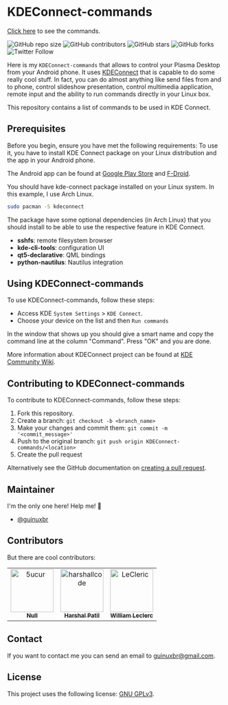 # KDEConnect-commands

[Click here](https://github.com/guinuxbr/KDEConnect-commands/blob/master/commands.md) to see the commands.

![GitHub repo size](https://img.shields.io/github/repo-size/guinuxbr/KDEConnect-commands)
![GitHub contributors](https://img.shields.io/github/contributors/guinuxbr/KDEConnect-commands)
![GitHub stars](https://img.shields.io/github/stars/guinuxbr/KDEConnect-commands)
![GitHub forks](https://img.shields.io/github/forks/guinuxbr/KDEConnect-commands)
![Twitter Follow](https://img.shields.io/twitter/follow/guinuxbr?style=social)

Here is my `KDEConnect-commands` that allows to control your Plasma Desktop from your Android phone. It uses [KDEConnect](https://community.kde.org/KDEConnect) that is capable to do some really cool stuff. In fact, you can do almost anything like send files from and to phone, control slideshow presentation, control multimedia application, remote input and the ability to run commands directly in your Linux box.

This repository contains a list of commands to be used in KDE Connect.

## Prerequisites

Before you begin, ensure you have met the following requirements:
To use it, you have to install KDE Connect package on your Linux distribution and the app in your Android phone.

The Android app can be found at [Google Play Store](https://play.google.com/store/apps/details?id=org.kde.kdeconnect_tp) and [F-Droid](https://f-droid.org/packages/org.kde.kdeconnect_tp/).

You should have kde-connect package installed on your Linux system. In this example, I use Arch Linux.

```bash
sudo pacman -S kdeconnect
```

The package have some optional dependencies (in Arch Linux) that you should install to be able to use the respective feature in KDE Connect.

- **sshfs**: remote filesystem browser
- **kde-cli-tools**: configuration UI
- **qt5-declarative**: QML bindings
- **python-nautilus**: Nautilus integration

## Using KDEConnect-commands

To use KDEConnect-commands, follow these steps:

- Access KDE `System Settings` > `KDE Connect`.
- Choose your device on the list and then `Run commands`

In the window that shows up you should give a smart name and copy the command line at the column "Command".
Press "OK" and you are done.

More information about KDEConnect project can be found at [KDE Community Wiki](https://community.kde.org/KDEConnect).

## Contributing to KDEConnect-commands

To contribute to KDEConnect-commands, follow these steps:

1. Fork this repository.
2. Create a branch: `git checkout -b <branch_name>`
3. Make your changes and commit them: `git commit -m '<commit_message>'`
4. Push to the original branch: `git push origin KDEConnect-commands/<location>`
5. Create the pull request

Alternatively see the GitHub documentation on [creating a pull request](https://help.github.com/en/github/collaborating-with-issues-and-pull-requests/creating-a-pull-request).

## Maintainer

I'm the only one here! Help me! 🙂

- [@guinuxbr](https://github.com/guinuxbr)

## Contributors

But there are cool contributors:

<!-- readme: contributors,guinuxbr/- -start -->
<table>
<tr>
    <td align="center">
        <a href="https://github.com/5ucur">
            <img src="https://avatars.githubusercontent.com/u/28569802?v=4" width="100;" alt="5ucur"/>
            <br />
            <sub><b>Null</b></sub>
        </a>
    </td>
    <td align="center">
        <a href="https://github.com/harshallcode">
            <img src="https://avatars.githubusercontent.com/u/40267709?v=4" width="100;" alt="harshallcode"/>
            <br />
            <sub><b>Harshal Patil</b></sub>
        </a>
    </td>
    <td align="center">
        <a href="https://github.com/LeCleric">
            <img src="https://avatars.githubusercontent.com/u/13441191?v=4" width="100;" alt="LeCleric"/>
            <br />
            <sub><b>William Leclerc</b></sub>
        </a>
    </td></tr>
</table>
<!-- readme: contributors,guinuxbr/- -end -->

## Contact

If you want to contact me you can send an email to <guinuxbr@gmail.com>.

## License

This project uses the following license: [GNU GPLv3](https://www.gnu.org/licenses/gpl-3.0.html).
